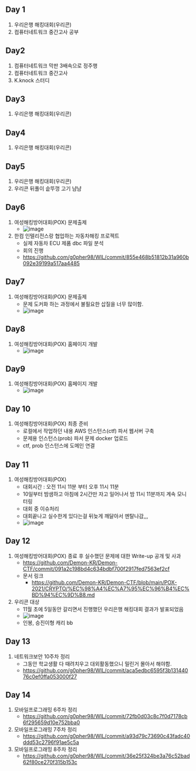 ## Day 1
1. 우리은행 해킹대회(우리콘)
2. 컴퓨터네트워크 중간고사 공부

## Day2
1. 컴퓨터네트워크 막판 3배속으로 정주행
2. 컴퓨터네트워크 중간고사
3. K.knock 스터디

## Day3
1. 우리은행 해킹대회(우리콘)

## Day4
1. 우리은행 해킹대회(우리콘)

## Day5
1. 우리은행 해킹대회(우리콘)
2. 우리콘 뒤풀이 솥뚜껑 고기 냠냠

## Day6
1. 여성해킹방어대회(POX) 문제출제
    - ![image](https://user-images.githubusercontent.com/44149738/140949816-950a47c3-3559-4295-a0b8-697d22bb5878.png)
2. 한컴 인텔리전스랑 협업하는 자동차해킹 프로젝트
    - 실제 자동차 ECU 제품 dbc 파일 분석
    - 회의 진행
    - https://github.com/g0pher98/WIL/commit/855e468b51812b31a960b092e39199a517aa4485

## Day7
1. 여성해킹방어대회(POX) 문제출제
    - 문제 도커화 하는 과정에서 불필요한 삽질을 너무 많이함.
    - ![image](https://user-images.githubusercontent.com/44149738/140950759-0d0c9e6a-c482-41f1-8d23-36e423fc694b.png)

## Day8
1. 여성해킹방어대회(POX) 홈페이지 개발
    - ![image](https://user-images.githubusercontent.com/44149738/140958210-e9e6bde5-70ae-47d6-99d7-12f3bd7a41ee.png)

## Day9
1. 여성해킹방어대회(POX) 홈페이지 개발
    - ![image](https://user-images.githubusercontent.com/44149738/140959642-790f0f33-9d5a-4148-a01a-aca1874164b3.png)

## Day 10
1. 여성해킹방어대회(POX) 최종 준비
    - 로컬에서 작업하던 내용 AWS 인스턴스(ctf) 파서 웹서버 구축
    - 문제용 인스턴스(prob) 파서 문제 docker 업로드
    - ctf, prob 인스턴스에 도메인 연결

## Day 11
1. 여성해킹방어대회(POX)
    - 대회시간 : 오전 11시 11분 부터 오후 11시 11분
    - 10일부터 밤샘하고 아침에 2시간만 자고 일어나서 밤 11시 11분까지 계속 모니터링
    - 대회 중 이슈처리
    - 대회끝나고 실수한게 있다는걸 뒤늦게 깨달아서 멘탈나감,,,
    - ![image](https://user-images.githubusercontent.com/44149738/141653349-3339e52d-0f3b-4ba6-9557-cf960da489cd.png)

## Day 12
1. 여성해킹방어대회(POX) 종료 후 실수했던 문제에 대한 Write-up 공개 및 사과
    - https://github.com/Demon-KR/Demon-CTF/commit/091a2c198bd4c634bdbf700f2917fed7563ef2cf
    - 문서 링크
        - https://github.com/Demon-KR/Demon-CTF/blob/main/POX-2021/CRYPTO/%EC%98%A4%EC%A7%95%EC%96%B4%EC%BD%94%EC%9D%B8.md
2. 우리콘 대상
    - 11월 초에 5일동안 갈리면서 진행했던 우리은행 해킹대회 결과가 발표되었음
    - ![image](https://user-images.githubusercontent.com/44149738/141653683-a2db591e-c616-4949-acdf-0c23f67321ee.png)
    - 인봉, 승진이형 캐리 bb

## Day 13
1. 네트워크보안 10주차 정리
    - 그동안 학교생활 다 때려치우고 대외활동했으니 밀린거 몰아서 해야함.
    - https://github.com/g0pher98/WIL/commit/aca5edbc6595f3b13144076c0ef0ffa053000f27

## Day 14
1. 모바일프로그래밍 6주차 정리
    - https://github.com/g0pher98/WIL/commit/72fb0d03c8c7f0d7178cb6f295659d10e752bba0
2. 모바일프로그래밍 7주차 정리
    - https://github.com/g0pher98/WIL/commit/a93d79c73690c43fadc40ddd53c2796f91ae5c5a
3. 모바일프로그래밍 8주차 정리
    - https://github.com/g0pher98/WIL/commit/36e25f324be3a76c52bad62f80ce270f315b153c


